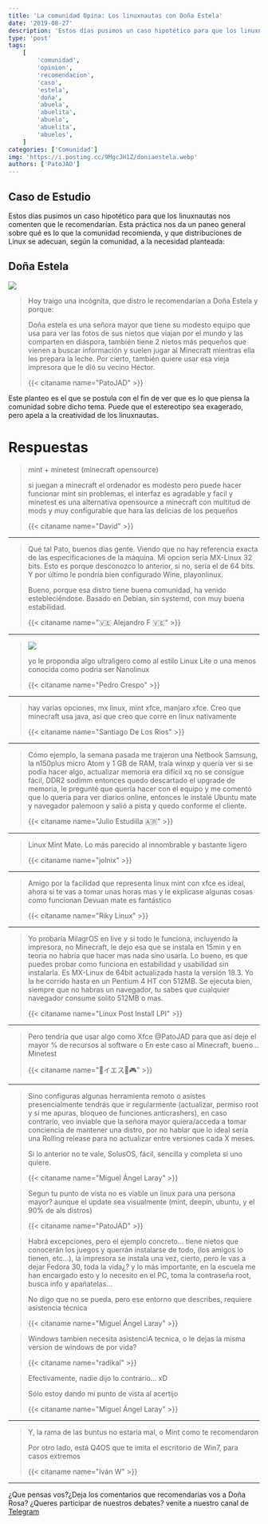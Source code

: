 ```yaml
---
title: 'La comunidad Opina: Los linuxnautas con Doña Estela'
date: '2019-08-27'
description: 'Estos días pusimos un caso hipotético para que los linuxnautas nos comenten que le recomendarían.'
type: 'post'
tags:
    [
        'comunidad',
        'opinion',
        'recomendacion',
        'caso',
        'estela',
        'doña',
        'abuela',
        'abuelita',
        'abuelo',
        'abuelita',
        'abuelos',
    ]
categories: ['Comunidad']
img: 'https://i.postimg.cc/9MgcJH1Z/doniaestela.webp'
authors: ['PatoJAD']
---
```


## Caso de Estudio

Estos días pusimos un caso hipotético para que los linuxnautas nos comenten que le recomendarían. Esta práctica nos da un paneo general sobre qué es lo que la comunidad recomienda, y que distribuciones de Linux se adecuan, según la comunidad, a la necesidad planteada:

## Doña Estela

![](http://domusrealtor.com/wp-content/uploads/2017/02/Anciana.png)

> Hoy traigo una incógnita, que distro le recomendarían a Doña Estela y porque:
>
> Doña estela es una señora mayor que tiene su modesto equipo que usa para ver las fotos de sus nietos que viajan por el mundo y las comparten en diáspora, también tiene 2 nietos más pequeños que vienen a buscar información y suelen jugar al Minecraft mientras ella les prepara la leche. Por cierto, también quiere usar esa vieja impresora que le dió su vecino Héctor.
>
> {{< citaname name="PatoJAD" >}}

Este planteo es el que se postula con el fin de ver que es lo que piensa la comunidad sobre dicho tema. Puede que el estereotipo sea exagerado, pero apela a la creatividad de los linuxnautas.

# Respuestas

> mint + minetest (minecraft opensource)
>
> si juegan a minecraft el ordenador es modesto pero puede hacer funcionar mint sin problemas, el interfaz es agradable y facil y minetest es una alternativa opensource a minecraft con multitud de mods y muy configurable que hara las delicias de los pequeños
>
> {{< citaname name="David" >}}

---

> Qué tal Pato, buenos días gente. Viendo que no hay referencia exacta de las especificaciones de la máquina. Mi opcion sería MX-Linux 32 bits. Esto es porque desconozco lo anterior, si no, sería el de 64 bits. Y por último le pondría bien configurado Wine, playonlinux.
>
> Bueno, porque esa distro tiene buena comunidad, ha venido estebleciéndose. Basado en Debian, sin systemd, con muy buena estabilidad.
>
> {{< citaname name="🇻🇪 Alejandro F 🇻🇪" >}}

---

> ![](https://i.postimg.cc/c4M5ptrk/distropedro.jpg)
>
> yo le propondia algo ultraligero como al estilo Linux Lite o una menos conocida como podria ser Nanolinux
>
> {{< citaname name="Pedro Crespo" >}}

---

> hay varias opciones, mx linux, mint xfce, manjaro xfce. Creo que minecraft usa java, así que creo que corre en linux nativamente
>
> {{< citaname name="Santiago De Los Rios" >}}

---

> Cómo ejemplo, la semana pasada me trajeron una Netbook Samsung, la n150plus micro Atom y 1 GB de RAM, traía winxp y quería ver si se podía hacer algo, actualizar memoria era difícil xq no se consigue fácil, DDR2 sodimm entonces quedo descartado el upgrade de memoria, le pregunté que quería hacer con el equipo y me comentó que lo quería para ver diarios online, entonces le instalé Ubuntu mate y navegador palemoon y salió a pista y quedo conforme el cliente.
>
> {{< citaname name="Julio Estudilla 🇦🇷" >}}

---

> Linux Mint Mate. Lo más parecido al innombrable y bastante ligero
>
> {{< citaname name="jolnix" >}}

---

> Amigo por la facilidad que representa linux mint con xfce es ideal, ahora si te vas a tomar unas horas mas y le explicase algunas cosas como funcionan Devuan mate es fantástico
>
> {{< citaname name="Riky Linux" >}}

---

> Yo probaría MilagrOS en live y si todo le funciona, incluyendo la impresora, no Minecraft, le dejo esa que se instala en 15min y en teoria no habría que hacer mas nada sino usarla. Lo bueno, es que puedes probar como funciona en estabilidad y usabilidad sin instalarla. Es MX-Linux de 64bit actualizada hasta la versión 18.3. Yo la he corrido hasta en un Pentium 4 HT con 512MB. Se ejecuta bien, siempre que no habras un navegador, tu sabes que cualquier navegador consume solito 512MB o mas.
>
> {{< citaname name="Linux Post Install LPI" >}}

---

> Pero tendría que usar algo como Xfce @PatoJAD para que así deje el mayor % de recursos al software o En este caso al Minecraft, bueno... Minetest
>
> {{< citaname name="🐧イエス🐧🎮" >}}

---

> Sino configuras algunas herramienta remoto o asistes presencialmente tendrás que ir regularmente (actualizar, permiso root y si me apuras, bloqueo de funciones anticrashers), en caso contrario, veo inviable que la señora mayor quiera/acceda a tomar conciencia de mantener una distro, por no hablar que lo ideal sería una Rolling release para no actualizar entre versiones cada X meses.
>
> Si lo anterior no te vale, SolusOS, fácil, sencilla y completa si uno quiere.
>
> {{< citaname name="Miguel Ángel Laray" >}}

> Segun tu punto de vista no es viable un linux para una persona mayor? aunque el update sea visualmente (mint, deepin, ubuntu, y el 90% de als distros)
>
> {{< citaname name="PatoJAD" >}}

> Habrá excepciones, pero el ejemplo concreto... tiene nietos que conocerán los juegos y querrán instalarse de todo, (los amigos lo tienen, etc...), la impresora se instala una vez, cierto, pero le vas a dejar Fedora 30, toda la vida¿? y lo más importante, en la escuela me han encargado esto y lo necesito en el PC, toma la contraseña root, busca info y apañatelas...
>
> No digo que no se pueda, pero ese entorno que describes, requiere asistencia técnica
>
> {{< citaname name="Miguel Ángel Laray" >}}

> Windows tambien necesita asistenciA tecnica, o le dejas la misma version de windows de por vida?
>
> {{< citaname name="radikal" >}}

> Efectivamente, nadie dijo lo contrario... xD
>
> Sólo estoy dando mi punto de vista al acertijo
>
> {{< citaname name="Miguel Ángel Laray" >}}

---

> Y, la rama de las buntus no estaría mal, o Mint como te recomendaron
>
> Por otro lado, está Q4OS que te imita el escritorio de Win7, para casos extremos
>
> {{< citaname name="Iván W" >}}

---

¿Que pensas vos?¿Deja los comentarios que recomendarias vos a Doña Rosa? ¿Queres participar de nuestros debates? venite a nuestro canal de [Telegram](https://t.me/PatoJADCommunity)
